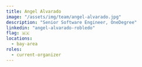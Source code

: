 ```yaml
---
title: Angel Alvarado
image: "/assets/img/team/angel-alvarado.jpg"
description: "Senior Software Engineer, OneDegree"
linkedin: "angel-alvarado-robledo"
flag: 🇲🇽
locations:
  - bay-area
roles:
  - current-organizer
---
```


